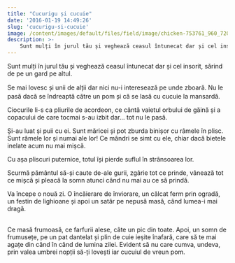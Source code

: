 ```yaml
---
title: "Cucurigu și cucuie"
date: '2016-01-19 14:49:26'
slug: 'cucurigu-si-cucuie'
image: /content/images/default/files/field/image/chicken-753761_960_720.jpg
description: >-
    Sunt mulți în jurul tău și veghează ceasul întunecat dar și cel insorit, sărind de pe un gard pe altul. Se mai lovesc și unii de alții dar nici nu-i interesează pe unde zboară. Nu le pasă dacă se înd
---
```

<div class="kg-card-markdown"><p>Sunt mulți în jurul tău și veghează ceasul întunecat dar și cel insorit, sărind de pe un gard pe altul. </p>
<p><span style="line-height: 20.8px;">Se mai </span>lovesc<span style="line-height: 20.8px;"> și </span>unii<span style="line-height: 20.8px;"> de </span><span style="line-height: 20.8px;">alții </span>dar nici nu-i interesează pe unde zboară. Nu le pasă dacă se îndreaptă către un pom și că se lasă cu cucuie la mansardă.</p>
<p>Ciocurile li-s ca pliurile de acordeon, ce cântă vaietul orbului de găină și a copacului de care tocmai s-au izbit dar... tot nu le pasă.</p>
<p>Și-au luat și puii cu ei. Sunt măricei și pot zburda binișor cu râmele în plisc. Sunt râmele lor și numai ale lor! Ce mândri se simt cu ele, chiar dacă bietele inelate acum nu mai mișcă.</p>
<p>Cu așa pliscuri puternice, totul își pierde suflul în strânsoarea lor.</p>
<p>Scurmă pământul să-și caute de-ale gurii, zgârie tot ce prinde, vânează tot ce mișcă și pleacă la somn atunci când nu mai au ce să prindă.</p>
<p>Va începe o nouă zi. O încăierare de înviorare, un călcat ferm prin ogradă, un festin de lighioane și apoi un satâr pe nepusă masă, când lumea-i mai dragă.</p>
<p><br />
Ce masă frumoasă, ce farfurii alese, câte un pic din toate. Apoi, un somn de frumusețe, pe un pat dantelat și plin de cuie ieșite înafară, care să te mai agațe din când în când de lumina zilei. Evident să nu care cumva, undeva, prin valea umbrei nopții să-ți lovești iar cucuiul de vreun pom.</p>
</div>
    
